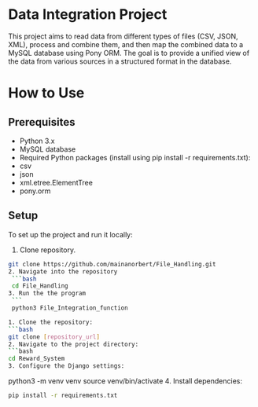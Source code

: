 # Data Integration Project
This project aims to read data from different types of files (CSV, JSON, XML), process and combine them, and then map the combined data to a MySQL database using Pony ORM.
The goal is to provide a unified view of the data from various sources in a structured format in the database.
# How to Use
## Prerequisites
- Python 3.x
- MySQL database
- Required Python packages (install using pip install -r requirements.txt):
- csv
- json
- xml.etree.ElementTree
- pony.orm
## Setup
To set up the project and run it locally:

 1. Clone repository.
   ```bash
   git clone https://github.com/mainanorbert/File_Handling.git
 2. Navigate into the repository
    ```bash
    cd File_Handling
 3. Run the the program
    ```
    python3 File_Integration_function

1. Clone the repository:
   ```bash
   git clone [repository_url]
2. Navigate to the project directory:
   ```bash
   cd Reward_System
3. Configure the Django settings:
   ```
   python3 -m venv venv
   source venv/bin/activate
4. Install dependencies:
   ```bash
   pip install -r requirements.txt
